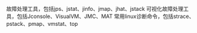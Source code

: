 故障处理工具，包括jps、jstat、jinfo、jmap、jhat、jstack
可视化故障处理工具，包括Jconsole、VisualVM、JMC、MAT
常用linux诊断命令，包括strace、pstack、pmap、vmstat、top
